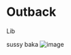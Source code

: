 # Outback
Lib

sussy baka
![image](https://user-images.githubusercontent.com/37778817/146095864-47eeccc5-2cf6-4ef2-87f2-ed57663f691d.png)
